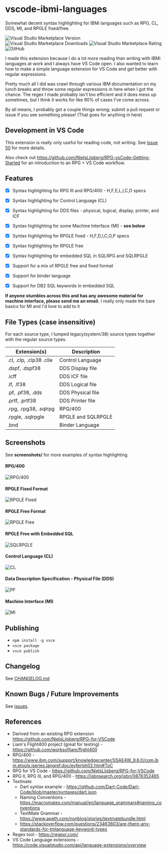 # vscode-ibmi-languages

Somewhat decent syntax highlighting for IBMi languages such as RPG, CL, DDS, MI, and RPGLE fixed/free.


![Visual Studio Marketplace Version](https://img.shields.io/visual-studio-marketplace/v/barrettotte.ibmi-languages.svg)
![Visual Studio Marketplace Downloads](https://img.shields.io/visual-studio-marketplace/d/barrettotte.ibmi-languages.svg)
![Visual Studio Marketplace Rating](https://img.shields.io/visual-studio-marketplace/r/barrettotte.ibmi-languages.svg)
![GitHub](https://img.shields.io/github/license/barrettotte/vscode-ibmi-languages.svg)


I made this extension because I do a lot more reading than writing with IBMi languages at work and I always have VS Code open.
I also wanted to learn how to make a simple language extension for VS Code and get better with regular expressions.

Pretty much all I did was crawl through various IBM documentation on my lunch breaks and throw some regular expressions in here when I got the chance.
The regex I made probably isn't too efficient and it does mess up sometimes, but I think it works for like 90% of cases I've come across.

By all means, I probably got a couple things wrong; submit a pull request or issue if you see something please!
(That goes for anything in here)


## Development in VS Code
This extension is really only useful for reading code, not writing. See [Issue 50](https://github.com/barrettotte/vscode-ibmi-languages/issues/50) for more details.

Also check out https://github.com/NielsLiisberg/RPG-vsCode-Getting-Started for an introduction to an RPG + VS Code workflow.


## Features
- [x] Syntax highlighting for RPG III and RPG/400 - H,F,E,L,I,C,O specs
- [x] Syntax highlighting for Control Language (CL)
- [x] Syntax highlighting for DDS files - physical, logical, display, printer, and ICF
- [x] Syntax highlighting for some Machine Interface (MI) - **see below**
- [x] Syntax highlighting for RPGLE fixed - H,F,D,I,C,O,P specs
- [x] Syntax highlighting for RPGLE free
- [x] Syntax highlighting for embedded SQL in SQLRPG and SQLRPGLE
- [x] Support for a mix of RPGLE free and fixed format
- [x] Support for binder language
- [x] Support for DB2 SQL keywords in embedded SQL


**If anyone stumbles across this and has any awesome material for machine interface, please send me an email.**
I really only made the bare basics for MI and I'd love to add to it



## File Types (case insensitive)
For each source type, I lumped legacy(system/38) source types together with the regular source types.

| Extension(s)                  | Description        |
| ----------------------------- | ------------------ |
| .cl, .clp, .clp38 .clle       | Control Language   |
| .dspf, .dspf38                | DDS Display file   |
| .icff                         | DDS ICF file       |
| .lf, .lf38                    | DDS Logical file   |
| .pf, .pf38, .dds              | DDS Physical file  |
| .prtf, .prtf38                | DDS Printer file   |
| .rpg, .rpg38, .sqlrpg         | RPG/400            |
| .rpgle, .sqlrpgle             | RPGLE and SQLRPGLE |
| .bnd                          | Binder Language    |


## Screenshots
See **screenshots/** for more examples of syntax highlighting.


#### RPG/400
![RPG/400](https://raw.githubusercontent.com/barrettotte/vscode-ibmi-languages/master/screenshots/rpg400.png)


#### RPGLE Fixed Format
![RPGLE Fixed](https://raw.githubusercontent.com/barrettotte/vscode-ibmi-languages/master/screenshots/rpglefixed.PNG)


#### RPGLE Free Format
![RPGLE Free](https://raw.githubusercontent.com/barrettotte/vscode-ibmi-languages/master/screenshots/rpglefree.PNG)


#### RPGLE Free with Embedded SQL
![SQLRPGLE](https://raw.githubusercontent.com/barrettotte/vscode-ibmi-languages/master/screenshots/sqlrpgle.PNG)


#### Control Language (CL)
![CL](https://raw.githubusercontent.com/barrettotte/vscode-ibmi-languages/master/screenshots/cl.png)


#### Data Description Specification - Physical File (DDS)
![PF](https://raw.githubusercontent.com/barrettotte/vscode-ibmi-languages/master/screenshots/pf.PNG)


#### Machine Interface (MI)
![MI](https://raw.githubusercontent.com/barrettotte/vscode-ibmi-languages/master/screenshots/mi.PNG)


## Publishing
* ```npm install -g vsce```
* ```vsce package```
* ```vsce publish```


## Changelog
See [CHANGELOG.md](https://github.com/barrettotte/vscode-ibmi-languages/blob/master/CHANGELOG.md)


## Known Bugs / Future Improvements
See [issues](https://github.com/barrettotte/vscode-ibmi-languages/issues).


## References
- Derived from an existing RPG extension https://github.com/NielsLiisberg/RPG-for-VSCode
- Liam's Flight400 project (great for testing) - https://github.com/worksofliam/flight400
- RPG/400 - https://www.ibm.com/support/knowledgecenter/SSAE4W_9.6.0/com.ibm.etools.iseries.langref.doc/evferlsh02.htm#ToC
- RPG for VS Code - https://github.com/NielsLiisberg/RPG-for-VSCode
- RPG II, RPG III, and RPG/400 - https://isbnsearch.org/isbn/0878352465
- Textmate
  - Dart syntax example - https://github.com/Dart-Code/Dart-Code/blob/master/syntaxes/dart.json
  - Naming Conventions - https://macromates.com/manual/en/language_grammars#naming_conventions
  - TextMate Grammar - https://www.apeth.com/nonblog/stories/textmatebundle.html
  - https://stackoverflow.com/questions/23463803/are-there-any-standards-for-tmlanguage-keyword-types
- Regex tool - https://regexr.com/
- VS Code Language extensions - https://code.visualstudio.com/api/language-extensions/overview
